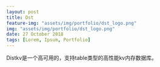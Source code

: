 ```yaml
---
layout: post
title: Dst
feature-img: "assets/img/portfolio/dst_logo.png"
img: "assets/img/portfolio/dst_logo.png"
date: 27 October 2018
tags: [Lorem, Ipsum, Portfolio]
---
```

Distkv是一个高可用的，支持table类型的高性能kv内存数据库。
